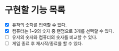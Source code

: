 # 구현할 기능 목록

- [x] 유저의 숫자를 입력할 수 있다.
- [x] 컴퓨터는 1~9의 숫자 중 랜덤으로 3개를 선택할 수 있다.
- [ ] 유저의 숫자와 컴퓨터의 숫자를 비교할 수 있다.
- [ ] 게임 종료 후 재시작/종료를 할 수 있다.
